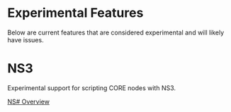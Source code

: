 # Experimental Features

Below are current features that are considered experimental and will likely have issues.

# NS3

Experimental support for scripting CORE nodes with NS3.

[NS# Overview](ns3.md)
